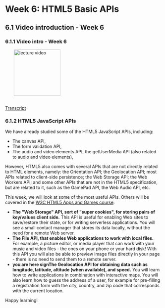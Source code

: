 # Week 6: HTML5 Basic APIs

## 6.1 Video introduction - Week 6


### 6.1.1 Video intro - Week 6

<a href="https://edx-video.net/W3CHTML5/W3CHTML5T315-V001300_DTH.mp4" target="_BLANK">
  <img style="margin-left: 2em;" src="https://bit.ly/2JtB40Q" alt="lecture video" width=150/>
</a><br/><br/>

[Transcript](https://tinyurl.com/yykbkwyj)



### 6.1.2 HTML5 JavaScript APIs

We have already studied some of the HTML5 JavaScript APIs, including:

+ The canvas API,
+ The form validation API,
+ The audio and video elements API, the getUserMedia API (also related to audio and video elements),

However, HTML5 also comes with several APIs that are not directly related to HTML elements, namely: the Orientation API; the Geolocation API; most APIs related to client-side persistence; the Web Storage API; the Web Workers API; and some other APIs that are not in the HTML5 specification, but are related to it, such as the GamePad API, the Web Audio API, etc.

This week, we will look at some of the most useful APIs. Others will be covered in the [W3C HTML5 Apps and Games course](https://www.edx.org/course/html5-apps-and-games):

+ __The "Web Storage" API, sort of "super cookies", for storing pairs of key/values client side.__ This API is useful for enabling Web sites to save/restore their state, or for writing serverless applications. You will see a small contact manager that stores its data locally, without the need for a remote Web server.
+ __The File API, that enables Web applications to work with local files.__ For example, a picture editor, or media player that can work with your music and video files - the ones on your phone or your hard disk! With this API you will also be able to preview image files directly in your page - there is no need to send them to a remote server.
+ __you are here signThe Geolocation API for obtaining data such as longitude, latitude, altitude (when available), and speed.__ You will learn how to write applications in combination with interactive maps. You will also learn how to guess the address of a user, for example for pre-filling a registration form with the city, country, and zip code that corresponds with the current location.

Happy learning!

